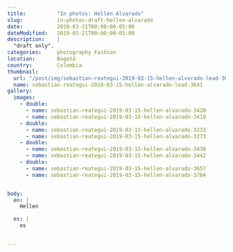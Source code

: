```yaml
---
title:          "In photos: Hellen Alvarado"
slug:           in-photos-draft-hellen-alvarado
date:           2019-03-21T00:00:00-05:00
dateModified:   2019-03-21T00:00:00-05:00
description:    |
  "draft only".
categories:     photography Fashion
location:       Bogotá
country:        Colombia
thumbnail:
  url: "/post/img/sebastian-reategui-2019-03-15-hellen-alvarado-lead-3641.jpg"
  name: sebastian-reategui-2019-03-15-hellen-alvarado-lead-3641
gallery:
  images:
    - double:
      - name: sebastian-reategui-2019-03-15-hellen-alvarado-3420
      - name: sebastian-reategui-2019-03-15-hellen-alvarado-3419
    - double:
      - name: sebastian-reategui-2019-03-15-hellen-alvarado-3233
      - name: sebastian-reategui-2019-03-15-hellen-alvarado-3273
    - double:
      - name: sebastian-reategui-2019-03-15-hellen-alvarado-3438
      - name: sebastian-reategui-2019-03-15-hellen-alvarado-3442
    - double:
      - name: sebastian-reategui-2019-03-15-hellen-alvarado-3657
      - name: sebastian-reategui-2019-03-15-hellen-alvarado-3704


body:
  en: |
    Hellen

  es: |
    es


---
```

